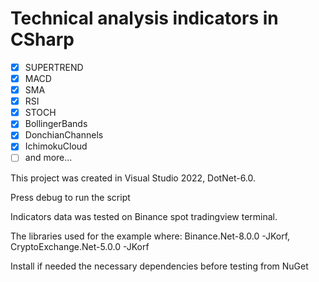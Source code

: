 # Technical analysis indicators in CSharp

- [x] SUPERTREND
- [x] MACD
- [x] SMA
- [x] RSI
- [x] STOCH
- [x] BollingerBands
- [x] DonchianChannels
- [x] IchimokuCloud
- [ ] and more...

This project was created in Visual Studio 2022, DotNet-6.0.

Press debug to run the script

Indicators data was tested on Binance spot tradingview terminal.

The libraries used for the example where:
Binance.Net-8.0.0 -JKorf, CryptoExchange.Net-5.0.0 -JKorf

Install if needed the necessary dependencies before testing from NuGet
